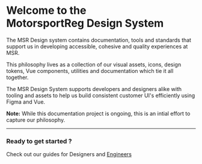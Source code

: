 <script setup>
  import { MSRDocNavCardsRow, MSRDocNavCards } from '../index';
</script>

# Welcome to the<br/>MotorsportReg Design System

The MSR Design system contains documentation, tools and standards that support us in developing accessible, cohesive and quality experiences at MSR.

This philosophy lives as a collection of our visual assets, icons, design tokens, Vue components, utilities and documentation which tie it all together.

The MSR Design System supports developers and designers alike with tooling and assets to help us build consistent customer UI's efficiently using Figma and Vue.

<strong>Note:</strong> While this documentation project is ongoing, this is an intial effort to capture our philosophy.

---

### Ready to get started ?

Check out our guides for Designers and [Engineers](../designer/index)

<MSRDocNavCardsRow>
  <MSRDocNavCards title="Designers" href="../../designer">
    <template #content>Understand our design foundations</template>
  </MSRDocNavCards>
  <MSRDocNavCards title="Developers" href="../../developer">
    <template #content>Resources in code for web</template>
  </MSRDocNavCards>
</MSRDocNavCardsRow>
